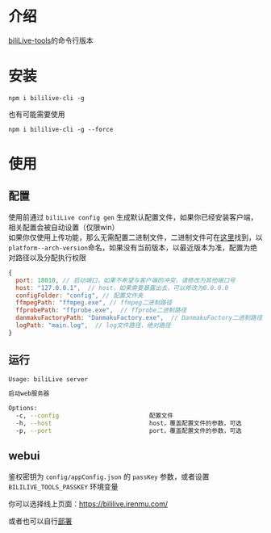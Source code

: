# 介绍

[biliLive-tools](https://github.com/renmu123/biliLive-tools)的命令行版本

# 安装

`npm i bililive-cli -g`

也有可能需要使用

`npm i bililive-cli -g --force`

<!-- 或者下载二进制[文件](https://github.com/renmu123/biliLive-tools/releases) -->

# 使用

## 配置

使用前通过 `biliLive config gen` 生成默认配置文件，如果你已经安装客户端，相关配置会被自动设置（仅限win）  
如果你仅使用上传功能，那么无需配置二进制文件，二进制文件可在[这里](https://github.com/renmu123/biliLive-tools/releases/tag/0.2.1)找到，以`platform--arch-version`命名，如果没有当前版本，以最近版本为准，配置为绝对路径以及分配执行权限

```js
{
  port: 18010, // 启动端口，如果不希望与客户端的冲突，请修改为其他端口号
  host: "127.0.0.1",  // host，如果需要暴露出去，可以修改为0.0.0.0
  configFolder: "config", // 配置文件夹
  ffmpegPath: "ffmpeg.exe", // ffmpeg二进制路径
  ffprobePath: "ffprobe.exe",  // ffprobe二进制路径
  danmakuFactoryPath: "DanmakuFactory.exe",  // DanmakuFactory二进制路径
  logPath: "main.log",  // log文件路径，绝对路径
}
```

## 运行

```bash
Usage: biliLive server

启动web服务器

Options:
  -c, --config                         配置文件
  -h, --host                           host，覆盖配置文件的参数，可选
  -p, --port                           port，覆盖配置文件的参数，可选
```

## webui

鉴权密钥为 `config/appConfig.json` 的 `passKey` 参数，或者设置 `BILILIVE_TOOLS_PASSKEY` 环境变量

你可以选择线上页面：https://bililive.irenmu.com/

或者也可以自行[部署](https://github.com/renmu123/biliLive-webui)
